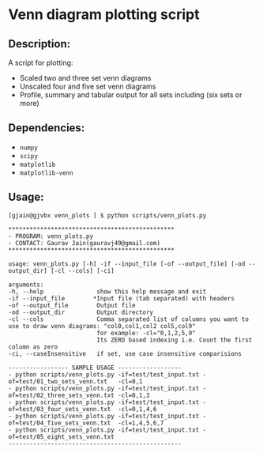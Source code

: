 Venn diagram plotting script
====================================================

## Description: 
A script for plotting:
* Scaled two and three set venn diagrams
* Unscaled four and five set venn diagrams 
* Profile, summary and tabular output for all sets including (six sets or more)

## Dependencies:
* ``numpy``
* ``scipy``
* ``matplotlib``
* ``matplotlib-venn``

## Usage:
```
[gjain@gjvbx venn_plots ] $ python scripts/venn_plots.py 

***********************************************
- PROGRAM: venn_plots.py
- CONTACT: Gaurav Jain(gauravj49@gmail.com)
***********************************************

usage: venn_plots.py [-h] -if --input_file [-of --output_file] [-od --output_dir] [-cl --cols] [-ci]

arguments:
-h, --help               show this help message and exit
-if --input_file        *Input file (tab separated) with headers
-of --output_file        Output file
-od --output_dir         Output directory
-cl --cols               Comma separated list of columns you want to use to draw venn diagrams: "col0,col1,col2 col5,col9" 
                         for example: -cl="0,1,2,5,9"
                         Its ZERO based indexing i.e. Count the first column as zero 
-ci, --caseInsensitive   if set, use case insensitive comparisions

----------------- SAMPLE USAGE ------------------
- python scripts/venn_plots.py -if=test/test_input.txt -of=test/01_two_sets_venn.txt   -cl=0,1
- python scripts/venn_plots.py -if=test/test_input.txt -of=test/02_three_sets_venn.txt -cl=0,1,3
- python scripts/venn_plots.py -if=test/test_input.txt -of=test/03_four_sets_venn.txt  -cl=0,1,4,6
- python scripts/venn_plots.py -if=test/test_input.txt -of=test/04_five_sets_venn.txt  -cl=1,4,5,6,7
- python scripts/venn_plots.py -if=test/test_input.txt -of=test/05_eight_sets_venn.txt
-------------------------------------------------
```
